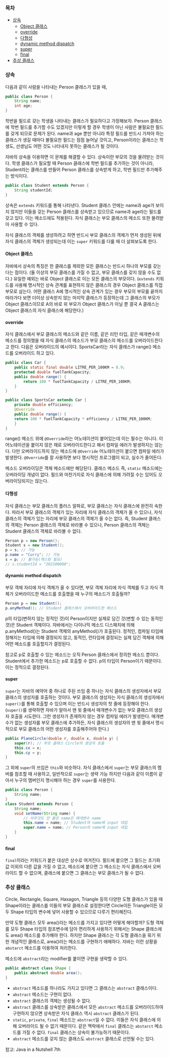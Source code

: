 ### 목차
- [상속](#상속)
    - [Object 클래스](#Object-클래스)
    - [override](#override)
    - [다형성](#다형성)
    - [dynamic method dispatch](#dynamic-method-dispatch)
    - [super](#super)
    - [final](#final)
- [추상 클래스](#추상-클래스)

### 상속
다음과 같이 사람을 나타내는 Person 클래스가 있을 때,
```java
public class Person {
    String name;
    int age;
}
```
학번을 필드로 갖는 학생을 나타내는 클래스가 필요하다고 가정해보자.
Person 클래스에 학번 필드를 추가할 수도 있겠지만 이렇게 할 경우
학생이 아닌 사람은 불필요한 필드를 갖게 되므로 문제가 된다.
name과 age 뿐만 아니라 특정 필드를 반드시 가져야 하는 클래스가 생길 때마다
불필요한 필드는 점점 늘어날 것이고, Person이라는 클래스는 학생도, 선생님도 어떤 것도
나타내지 못하는 클래스가 될 것이다.

자바의 상속을 이용하면 이 문제를 해결할 수 있다. 상속이란 부모의 것을 물려받는 것이다.
학생 클래스가 필요할 때 Person 클래스에 학번 필드를 추가하는 것이 아니라,
Student라는 클래스를 만들어 Person 클래스를 상속받게 하고, 학번 필드만 추가해주는 방식이다.
```java
public class Student extends Person {
    String studentId;
}
```
상속은 `extends` 키워드를 통해 나타낸다.
Student 클래스 안에는 name과 age가 보이지 않지만 이들을 갖는 Person 클래스를 상속받고 있으므로
name과 age라는 필드를 갖고 있다. 이는 메소드에도 적용된다. 자식 클래스는 부모 클래스의
메소드 또한 물려받아 사용할 수 있다.

자식 클래스의 객체를 생성하려고 하면 반드시 부모 클래스의 객체가 먼저 생성된 뒤에 자식 클래스의 객체가 생성되는데
이는 `super` 키워드를 다룰 때 더 살펴보도록 한다.

#### Object 클래스
자바에서 상속의 특징은 한 클래스를 제외한 모든 클래스는 반드시 하나의 부모를 갖는다는 점이다. 
(둘 이상의 부모 클래스를 가질 수 없고, 부모 클래스를 갖지 않을 수도 없다.)
유일한 예외는 바로 Object 클래스로 이는 모든 클래스의 부모이다.
(`extends` 키워드를 사용해 명시적인 상속 관계를 표현하지 않은
클래스의 경우 Object 클래스를 직접 부모로 삼는다. 어떤 클래스 A에 명시적인 상속 관계가 있는 경우
부모의 부모를 끝까지 따라가다 보면 더이상 상속받지 않는 마지막 클래스가 등장하는데
그 클래스의 부모가 Object 클래스이므로 A의 바로 위 부모가 Object 클래스가 아닐 뿐
결국 A 클래스는 Object 클래스의 자식 클래스에 해당한다.)

#### override
자식 클래스에서 부모 클래스의 메소드와 같은 이름, 같은 리턴 타입, 같은 매개변수의
메소드를 정의했을 때 자식 클래스의 메소드가 부모 클래스의 메소드를 오버라이드한다고 한다.
다음은 오버라이드의 예시이다. SportsCar라는 자식 클래스가 range() 메소드를 오버라이드 하고 있다.
```java
public class Car { 
    public static final double LITRE_PER_100KM = 8.9;
    protected double fuelTankCapacity;
    public double range() {
        return 100 * fuelTankCapacity / LITRE_PER_100KM;
    }
}

public class SportsCar extends Car {
    private double efficiency;
    @Override
    public double range() {
    return 100 * fuelTankCapacity * efficiency / LITRE_PER_100KM;
    }
}
```
range() 메소드 위에 `@Override`라는 어노테이션이 붙어있는데 이는 필수는 아니다.
이 어노테이션을 붙이지 않은 채로 오버라이드한다고 해서 컴파일 에러가 발생하지는 않는다.
다만 오버라이드하지 않는 메소드에 `@Override` 어노테이션이 붙으면 컴파일 에러가 발생한다.
`@Override`를 잘 사용하면 보다 명시적인 프로그램이 되고, 실수가 줄어든다.

메소드 오버라이딩은 객체 메소드에만 해당된다. 클래스 메소드 즉, `static` 메소드에는
오버라이딩 개념이 없다. 필드와 마찬가지로 자식 클래스에 의해 가려질 수는 있어도
오버라이딩되지는 않는다.

#### 다형성
자식 클래스는 부모 클래스의 플러스 알파로, 부모 클래스는 자식 클래스에 완전히 속한다.
따라서 부모 클래스의 객체가 있는 자리에 자식 클래스의 객체가 올 수 있으나,
자식 클래스의 객체가 있는 자리에 부모 클래스의 객체가 올 수는 없다.
즉, Student 클래스의 객체는 Person 클래스의 객체로 바라볼 수 있으나,
Person 클래스의 객체는 Student 클래스의 객체로 바라볼 수 없다.
 ```java
Person p = new Person();
Student s = new Student();
p = s; // 가능
p.name = "Curry"; // 가능
s = p; // 불가능(캐스팅 필요)
// s.studentId = "202100000";
```

#### dynamic method dispatch
부모 객체 자리에 자식 객체가 올 수 있다면,
부모 객체 자리에 자식 객체를 두고 자식 객체가 오버라이드한 메소드를 호출했을 때
누구의 메소드가 호출될까?
```java
Person p = new Student();
p.anyMethod(); // Student 클래스에서 오버라이드한 메소드
```
p의 타입(변하지 않는 정적인 것)이 Person이지만 실제로 담긴 것(변할 수 있는 동적인 것)은 Student 객체이다.
자바에서는 다이나믹 메소드 디스패치에 의해 p.anyMethod()는 Student 객체의 anyMethod()가 호출된다.
정적인, 컴파일 타임에 정해지는 타입에 의해 결정되지 않고, 동적인, 런타임에 결정되는 실제 담긴 객체에 의해
어떤 메소드를 호출할지가 결정된다.

참고로 p로 호출할 수 있는 메소드는 오직 Person 클래스에서 정의한 메소드 뿐이다.
Student에서 추가한 메소드는 p로 호출할 수 없다. p의 타입이 Person이기 때문이다. 이는 정적으로 결정된다.

#### super
`super`는 자바의 예약어 중 하나로 주된 쓰임 중 하나는 자식 클래스의 생성자에서
부모 클래스의 생성자를 호출하는 것이다. 부모 클래스의 생성자는 자식 클래스의
생성자에서 `super()`를 통해 호출할 수 있으며 이는 반드시 생성자의 첫 줄에 등장해야 한다.
(`super()`를 생략하면 자바가 알아서 맨 윗 줄에서 매개변수가 없는 부모 클래스의 생성자 호출을 시도한다.
그런 생성자가 존재하지 않는 경우 컴파일 에러가 발생한다. 매개변수가 없는 생성자를 부모 클래스에 추가하든,
자식 클래스의 생성자의 맨 윗 줄에서 명시적으로 부모 클래스의 어떤 생성자를 호출해주어야 한다.)
```java
public PlaneCircle(double r, double x, double y) {
    super(r); // 부모 클래스 Circle의 생성자 호출
    this.cx = x;
    this.cy = y;
}
```
그 외에 `super`의 쓰임은 `this`와 비슷하다.
자식 클래스에서 `super`는 부모 클래스의 멤버를 참조할 때 사용하고,
일반적으로 `super`는 생략 가능 하지만 다음과 같이 이름이 같아서
누구의 멤버인지 명시해야 하는 경우 `super`를 사용한다.
```java
public class Person {
    String name;
}
class Student extends Person {
    String name;
    void setName(String name) {
        // 아무것도 안 붙은 name은 매개변수 name
        this.name = name; // Student의 name에 input 대입
        super.name = name; // Person의 name에 input 대입
    }
}
```

#### final
`final`이라는 키워드가 붙은 대상은 상수로 여겨진다.
필드에 붙으면 그 필드는 초기화값 이외의 다른 값을 가질 수 없고,
메소드에 붙으면 그 메소드는 자식 클래스에서 오버라이드 할 수 없으며,
클래스에 붙으면 그 클래스는 부모 클래스가 될 수 없다.

### 추상 클래스
Circle, Rectangle, Square, Haxagon, Triangle 등의 다양한 도형 클래스가 있을 때
Shape이라는 클래스를 이들의 부모 클래스로 설정한다면 Circle이든 Triangle이든 모두 Shape
타입의 변수에 넣어 사용할 수 있으므로 다루기 편리해진다.

만약 도형 클래스 모두 area()라는 메소드를 가지고 있다면 어떻게 해야할까?
도형 객체를 모두 Shape 타입의 참조변수에 담아 편리하게 사용하기 위해서는
Shape 클래스에도 area() 메소드를 추가해야 한다.
하지만 Shape 클래스는 각 도형 클래스을 묶기 위한 개념적인 클래스로,
area()라는 메소드를 구현하기 애매하다. 자바는 이런 상황을 `abstarct` 메소드를 이용하여 처리한다.

메소드에 `abstract`라는 modifier를 붙이면 구현을 생략할 수 있다.
```java
public abstract class Shape {
    public abstract double area();
}
```
* `abstract` 메소드를 하나라도 가지고 있다면 그 클래스는 `abstract` 클래스이다.
* `abstract` 메소드는 구현이 없다.
* `abstract` 클래스의 객체는 생성될 수 없다.
* `abstract` 클래스를 상속받은 클래스에서 모든 `abstract` 메소드를 오버라이드하여 구현하지 않으면
상속받은 자식 클래스 역시 `abstract` 클래스가 된다.
* `static`, `private`, `final` 메소드는 `abstract`일 수 없다. 이들은 자식 클래스에 의해 오버라이드 될 수 없기 때문이다.
같은 맥락에서 `final` 클래스는 `abstarct` 메소드를 가질 수 없다. `final` 클래스는 상속이 불가능하기 때문이다.
* `abstract` 메소드를 갖지 않는 클래스도 `abstract` 클래스로 선언될 수는 있다. 

참고: Java in a Nutshell 7th